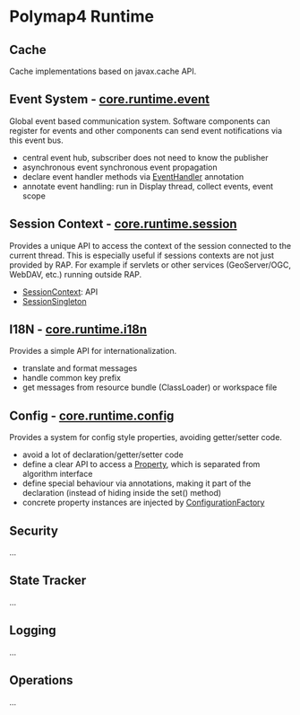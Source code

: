 # Polymap4 Runtime

## Cache

Cache implementations based on javax.cache API.

## Event System - [core.runtime.event](src/org/polymap/core/runtime/event)

Global event based communication system. Software components can register for events and other components can send event notifications via this event bus.
 
  - central event hub, subscriber does not need to know the publisher
  - asynchronous event synchronous event propagation
  - declare event handler methods via [EventHandler](src/org/polymap/core/runtime/event/EventHandler.java) annotation
  - annotate event handling: run in Display thread, collect events, event scope
  
## Session Context - [core.runtime.session](src/org/polymap/core/runtime/session)

Provides a unique API to access the context of the session connected to the current thread. This is especially useful if sessions contexts are not just provided by RAP. For example if servlets or other services (GeoServer/OGC, WebDAV, etc.) running outside RAP.

  - [SessionContext](src/org/polymap/core/runtime/session/SessionContext.java): API
  - [SessionSingleton](src/org/polymap/core/runtime/session/SessionSingleton.java)

## I18N - [core.runtime.i18n](src/org/polymap/core/runtime/i18n)

Provides a simple API for internationalization. 

  - translate and format messages
  - handle common key prefix
  - get messages from resource bundle (ClassLoader) or workspace file 

## Config - [core.runtime.config](src/org/polymap/core/runtime/config)

Provides a system for config style properties, avoiding getter/setter code. 

  - avoid a lot of declaration/getter/setter code
  - define a clear API to access a [Property](src/org/polymap/core/runtime/config/Property.java), which is separated from algorithm interface
  - define special behaviour via annotations, making it part of the declaration (instead of hiding inside the set() method)
  - concrete property instances are injected by [ConfigurationFactory](src/org/polymap/core/runtime/config/ConfigurationFactory.java) 

## Security

...

## State Tracker

...

## Logging

...

## Operations

...